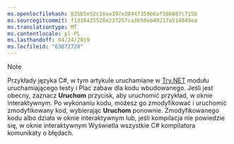 ```yaml
---
ms.openlocfilehash: 835b5e52c16aa397e2844f359b6af508087c715b
ms.sourcegitcommit: f1d16425528e237257ca3b58eb49217a514849ea
ms.translationtype: MT
ms.contentlocale: pl-PL
ms.lasthandoff: 04/24/2019
ms.locfileid: "63872728"
---
```


> [!NOTE]
> Przykłady języka C#, w tym artykule uruchamiane w [Try.NET](https://try.dot.net) modułu uruchamiającego testy i Plac zabaw dla kodu wbudowanego. Jeśli jest obecny, zaznacz **Uruchom** przycisk, aby uruchomić przykład, w oknie interaktywnym. Po wykonaniu kodu, możesz go zmodyfikować i uruchomić zmodyfikowany kod, wybierając **Uruchom** ponownie. Zmodyfikowanego kodu albo działa w oknie interaktywnym lub, jeśli kompilacja nie powiedzie się, w oknie interaktywnym Wyświetla wszystkie C# kompilatora komunikaty o błędach.  